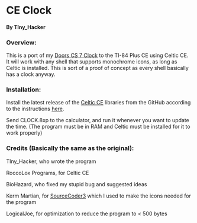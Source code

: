 # CE Clock
#### By TIny_Hacker

### Overview:
This is a port of my [Doors CS 7 Clock](https://github.com/TIny-Hacker/DCS-7-Clock) to the TI-84 Plus CE using Celtic CE.
It will work with any shell that supports monochrome icons, as long as Celtic is installed. This is sort of a proof of concept as every shell basically has a clock anyway.

### Installation:
Install the latest release of the [Celtic CE](bit.ly/CelticCE) libraries from the GitHub according to the instructions [here](https://roccoloxprograms.github.io/CelticCE/installation.html).

Send CLOCK.8xp to the calculator, and run it whenever you want to update the time. (The program must be in RAM and Celtic must be installed for it to work properly)

### Credits (Basically the same as the original):
TIny_Hacker, who wrote the program

RoccoLox Programs, for Celtic CE

BioHazard, who fixed my stupid bug and suggested ideas

Kerm Martian, for [SourceCoder3](www.cemetech.net/sc) which I used to make the icons needed for the program

LogicalJoe, for optimization to reduce the program to < 500 bytes
